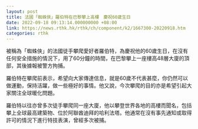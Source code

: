 ```yaml
---
layout: post
title: 法國「蜘蛛俠」羅伯特在巴黎攀上高樓　慶祝60歲生日
date: 2022-09-18 09:13:14.000000000 +08:00
link: https://news.rthk.hk/rthk/ch/component/k2/1667300-20220918.htm
categories: rthk
---
```


被稱為「蜘蛛俠」的法國徒手攀爬愛好者羅伯特，為慶祝他的60歲生日，在沒有任何安全措施的情況下，用了60分鐘的時間，在巴黎攀上一座樓高48層大廈的頂部，其後據報被警方拘捕。

羅伯特在攀爬前表示，希望向大家傳達信息，就是60歲不代表甚麼，你仍然可以做運動，保持活躍，做一些極好的事情。他又說，今次攀爬的目的亦是希望引起大家關注全球暖化問題。

羅伯特以往亦曾多次徒手攀爬同一座大廈，他以攀登世界各地的高樓而聞名，包括攀上全球最高建築物、位於阿聯酋迪拜的哈利法塔。他通常在沒有事先通知或取得許可的情況下進行特技表演，曾經多次被捕。
